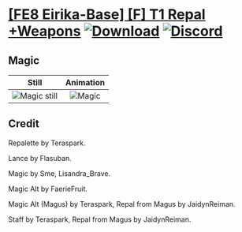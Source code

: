 # [\[FE8 Eirika-Base\] \[F\] T1 Repal +Weapons](./) [![Download](https://img.shields.io/badge/Download--red?style=social&logo=github)](https://minhaskamal.github.io/DownGit/#/home?url=https://github.com/Klokinator/FE-Repo/tree/main/Battle%20Animations%2FLords%20-%20Vanilla%20and%20Custom%2F%5BFE8%20Eirika-Base%5D%20%5BF%5D%20T1%20Repal%20%2BWeapons%2F6.%20Magic%20Alt) [![Discord](https://img.shields.io/badge/Discord--blue?style=social&logo=discord)](https://discord.gg/C7VNGnyTPA)

## Magic

| Still | Animation |
| :---: | :-------: |
| ![Magic still](./Magic_000.png) | ![Magic](./Magic.gif) |

## Credit

Repalette by Teraspark.

Lance by Flasuban.

Magic by Sme, Lisandra_Brave.

Magic Alt by FaerieFruit.

Magic Alt (Magus) by Teraspark, Repal from Magus by JaidynReiman.

Staff by Teraspark, Repal from Magus by JaidynReiman.